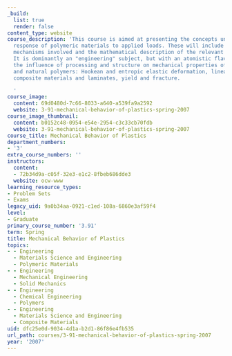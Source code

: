```yaml
---
_build:
  list: true
  render: false
content_type: website
course_description: 'This course is aimed at presenting the concepts underlying the
  response of polymeric materials to applied loads. These will include both the molecular
  mechanisms involved and the mathematical description of the relevant continuum mechanics.
  It is dominantly an "engineering" subject, but with an atomistic flavor. It covers
  the influence of processing and structure on mechanical properties of synthetic
  and natural polymers: Hookean and entropic elastic deformation, linear viscoelasticity,
  composite materials and laminates, yield and fracture.

  '
course_image:
  content: 69d0480d-7c66-8033-a640-a539fa9a2592
  website: 3-91-mechanical-behavior-of-plastics-spring-2007
course_image_thumbnail:
  content: b0152c48-0954-e54e-2954-c3c33cb70fdb
  website: 3-91-mechanical-behavior-of-plastics-spring-2007
course_title: Mechanical Behavior of Plastics
department_numbers:
- '3'
extra_course_numbers: ''
instructors:
  content:
  - 72b34d9a-c05f-32e3-e1c2-8fbeb686dde3
  website: ocw-www
learning_resource_types:
- Problem Sets
- Exams
legacy_uid: 9a0b34aa-0921-c1ed-108a-6860e3af59f4
level:
- Graduate
primary_course_number: '3.91'
term: Spring
title: Mechanical Behavior of Plastics
topics:
- - Engineering
  - Materials Science and Engineering
  - Polymeric Materials
- - Engineering
  - Mechanical Engineering
  - Solid Mechanics
- - Engineering
  - Chemical Engineering
  - Polymers
- - Engineering
  - Materials Science and Engineering
  - Composite Materials
uid: dfc25e0d-9034-4d1a-b2d1-86f86e4fb535
url_path: courses/3-91-mechanical-behavior-of-plastics-spring-2007
year: '2007'
---
```


